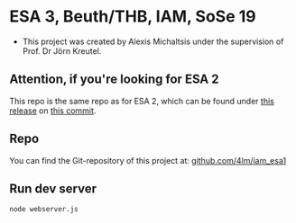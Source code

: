 # ESA 3, Beuth/THB, IAM, SoSe 19

- This project was created by Alexis Michaltsis under the supervision of Prof. Dr Jörn Kreutel.

## Attention, if you're looking for ESA 2

This repo is the same repo as for ESA 2, which can be found under [this release](https://github.com/4lm/iam_mwf/releases/tag/2.0.1) on [this commit](https://github.com/4lm/iam_mwf/commit/3e6589bf56dae8756ad0978a5be18f26a424cec6).

## Repo

You can find the Git-repository of this project at: 
[github.com/4lm/iam_esa1](https://github.com/4lm/iam_mwf)

## Run dev server

```
node webserver.js
```
